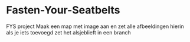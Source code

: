 # Fasten-Your-Seatbelts
FYS project 
Maak een map met image aan en zet alle afbeeldingen hierin
als je iets toevoegd zet het alsjeblieft in een branch
